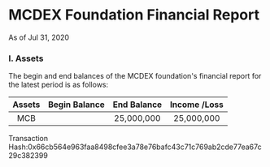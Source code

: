 # MCDEX Foundation Financial Report
As of Jul 31, 2020
### I. Assets
The begin and end balances of the MCDEX foundation's financial report for the latest period is as follows:

| Assets | Begin Balance | End Balance | Income /Loss   |
| :----:         | :-----:         | :----:          | :----:  |
| MCB            |       | 25,000,000      |  25,000,000       |

Transaction Hash:0x66cb564e963faa8498cfee3a78e76bafc43c71c769ab2cde77ea67c29c382399
